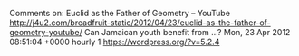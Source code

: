 Comments on: Euclid as the Father of Geometry – YouTube http://j4u2.com/breadfruit-static/2012/04/23/euclid-as-the-father-of-geometry-youtube/ Can Jamaican youth benefit from ...? Mon, 23 Apr 2012 08:51:04 +0000  hourly   1  https://wordpress.org/?v=5.2.4